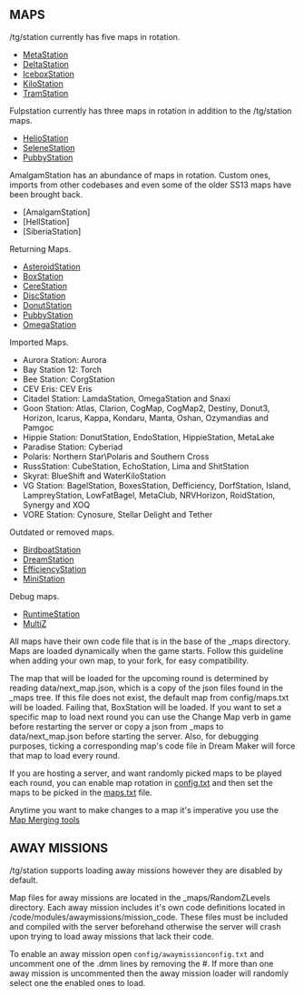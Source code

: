 ## MAPS

/tg/station currently has five maps in rotation.
* [MetaStation](https://tgstation13.org/wiki/MetaStation)
* [DeltaStation](https://tgstation13.org/wiki/DeltaStation)
* [IceboxStation](https://tgstation13.org/wiki/IceboxStation)
* [KiloStation](https://tgstation13.org/wiki/KiloStation)
* [TramStation](https://tgstation13.org/wiki/Tramstation)

Fulpstation currently has three maps in rotation in addition to the /tg/station maps.
* [HelioStation](https://wiki.fulp.gg/en/Heliostation)
* [SeleneStation](https://wiki.fulp.gg/en/SeleneStation)
* [PubbyStation](https://tgstation13.org/wiki/PubbyStation)

AmalgamStation has an abundance of maps in rotation. Custom ones, imports from other codebases and even some of the older SS13 maps have been brought back.
* [AmalgamStation]
* [HellStation]
* [SiberiaStation]

Returning Maps.
* [AsteroidStation](https://tgstation13.org/wiki/AsteroidStation)
* [BoxStation](https://tgstation13.org/wiki/Boxstation)
* [CereStation](https://tgstation13.org/wiki/CereStation)
* [DiscStation](https://tgstation13.org/wiki/Discstation)
* [DonutStation](https://tgstation13.org/wiki/Donutstation)
* [PubbyStation](https://tgstation13.org/wiki/PubbyStation)
* [OmegaStation](https://tgstation13.org/wiki/OmegaStation)

Imported Maps.

* Aurora Station: Aurora
* Bay Station 12: Torch
* Bee Station: CorgStation
* CEV Eris: CEV Eris
* Citadel Station: LamdaStation, OmegaStation and Snaxi
* Goon Station: Atlas, Clarion, CogMap, CogMap2, Destiny, Donut3, Horizon, Icarus, Kappa, Kondaru, Manta, Oshan, Ozymandias and Pamgoc
* Hippie Station: DonutStation, EndoStation, HippieStation, MetaLake
* Paradise Station: Cyberiad
* Polaris: Northern Star\Polaris and Southern Cross
* RussStation: CubeStation, EchoStation, Lima and ShitStation
* Skyrat: BlueShift and WaterKiloStation
* VG Station: BagelStation, BoxesStation, Defficiency, DorfStation, Island, LampreyStation, LowFatBagel, MetaClub, NRVHorizon, RoidStation, Synergy and XOQ
* VORE Station: Cynosure, Stellar Delight and Tether

Outdated or removed maps.

* [BirdboatStation](https://tgstation13.org/wiki/BirdboatStation)
* [DreamStation](https://tgstation13.org/wiki/Dreamstation)
* [EfficiencyStation](https://tgstation13.org/wiki/EfficiencyStation)
* [MiniStation](https://tgstation13.org/wiki/MiniStation)


Debug maps.
* [RuntimeStation](https://tgstation13.org/wiki/RuntimeStation)
* [MultiZ](https://tgstation13.org/wiki/MultiZ)

All maps have their own code file that is in the base of the _maps directory. Maps are loaded dynamically when the game starts. Follow this guideline when adding your own map, to your fork, for easy compatibility.

The map that will be loaded for the upcoming round is determined by reading data/next_map.json, which is a copy of the json files found in the _maps tree. If this file does not exist, the default map from config/maps.txt will be loaded. Failing that, BoxStation will be loaded. If you want to set a specific map to load next round you can use the Change Map verb in game before restarting the server or copy a json from _maps to data/next_map.json before starting the server. Also, for debugging purposes, ticking a corresponding map's code file in Dream Maker will force that map to load every round.

If you are hosting a server, and want randomly picked maps to be played each round, you can enable map rotation in [config.txt](config/config.txt) and then set the maps to be picked in the [maps.txt](config/maps.txt) file.

Anytime you want to make changes to a map it's imperative you use the [Map Merging tools](https://tgstation13.org/wiki/Map_Merger)

## AWAY MISSIONS

/tg/station supports loading away missions however they are disabled by default.

Map files for away missions are located in the _maps/RandomZLevels directory. Each away mission includes it's own code definitions located in /code/modules/awaymissions/mission_code. These files must be included and compiled with the server beforehand otherwise the server will crash upon trying to load away missions that lack their code.

To enable an away mission open `config/awaymissionconfig.txt` and uncomment one of the .dmm lines by removing the #. If more than one away mission is uncommented then the away mission loader will randomly select one the enabled ones to load.


